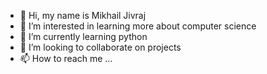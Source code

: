 - 👋 Hi, my name is Mikhail Jivraj
- 👀 I’m interested in learning more about computer science
- 🌱 I’m currently learning python
- 💞️ I’m looking to collaborate on projects
- 📫 How to reach me ...

<!---
mikhailj1234/mikhailj1234 is a ✨ special ✨ repository because its `README.md` (this file) appears on your GitHub profile.
You can click the Preview link to take a look at your changes.
--->
